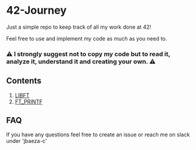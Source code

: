 # 42-Journey

Just a simple repo to keep track of all my work done at 42!


Feel free to use and implement my code as much as you need to.

### :warning: I strongly suggest not to copy my code but to read it, analyze it, understand it and creating your own. :warning:

## Contents
1. [LIBFT](https://github.com/Afromaaaan/42-Journey/tree/main/CommonCore/libft)
2. [FT_PRINTF](https://github.com/Afromaaaan/42-Journey/tree/main/CommonCore/bonus_ft_printf)



## FAQ

If you have any questions feel free to create an issue or reach me on slack under 'jbaeza-c'
